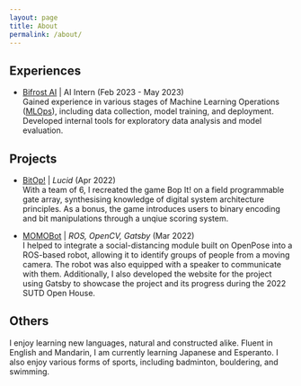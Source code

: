 ```yaml
---
layout: page
title: About
permalink: /about/
---
```


## Experiences
- [Bifrost AI](https://bifrost.ai) | AI Intern (Feb 2023 - May 2023)  
Gained experience in various stages of Machine Learning Operations ([MLOps](https://en.wikipedia.org/wiki/MLOps)), including data collection, model training, and deployment. Developed internal tools for exploratory data analysis and model evaluation.

## Projects
- [BitOp!](https://github.com/shaunnope/comp_struc_1d) | *Lucid* (Apr 2022)  
With a team of 6, I recreated the game Bop It! on a field programmable gate array, synthesising knowledge of digital system architecture principles. As a bonus, the game introduces users to binary encoding and bit manipulations through a unqiue scoring system.

- [MOMOBot](https://momobot.opensutd.org/) | *ROS, OpenCV, Gatsby* (Mar 2022)  
I helped to integrate a social-distancing module built on OpenPose into a ROS-based robot, allowing it to identify groups of people from a moving camera. The robot was also equipped with a speaker to communicate with them. Additionally, I also developed the website for the project using Gatsby to showcase the project and its progress during the 2022 SUTD Open House.

## Others

I enjoy learning new languages, natural and constructed alike. Fluent in English and Mandarin, I am currently learning Japanese and Esperanto. I also enjoy various forms of sports, including badminton, bouldering, and swimming.
